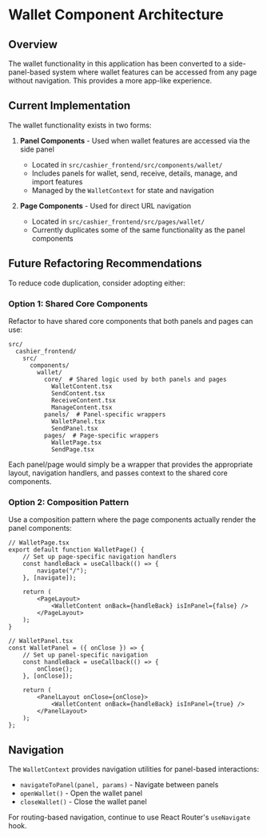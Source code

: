 # Wallet Component Architecture

## Overview

The wallet functionality in this application has been converted to a side-panel-based system where wallet features can be accessed from any page without navigation. This provides a more app-like experience.

## Current Implementation

The wallet functionality exists in two forms:

1. **Panel Components** - Used when wallet features are accessed via the side panel

    - Located in `src/cashier_frontend/src/components/wallet/`
    - Includes panels for wallet, send, receive, details, manage, and import features
    - Managed by the `WalletContext` for state and navigation

2. **Page Components** - Used for direct URL navigation
    - Located in `src/cashier_frontend/src/pages/wallet/`
    - Currently duplicates some of the same functionality as the panel components

## Future Refactoring Recommendations

To reduce code duplication, consider adopting either:

### Option 1: Shared Core Components

Refactor to have shared core components that both panels and pages can use:

```
src/
  cashier_frontend/
    src/
      components/
        wallet/
          core/  # Shared logic used by both panels and pages
            WalletContent.tsx
            SendContent.tsx
            ReceiveContent.tsx
            ManageContent.tsx
          panels/  # Panel-specific wrappers
            WalletPanel.tsx
            SendPanel.tsx
          pages/  # Page-specific wrappers
            WalletPage.tsx
            SendPage.tsx
```

Each panel/page would simply be a wrapper that provides the appropriate layout, navigation handlers, and passes context to the shared core components.

### Option 2: Composition Pattern

Use a composition pattern where the page components actually render the panel components:

```tsx
// WalletPage.tsx
export default function WalletPage() {
    // Set up page-specific navigation handlers
    const handleBack = useCallback(() => {
        navigate("/");
    }, [navigate]);

    return (
        <PageLayout>
            <WalletContent onBack={handleBack} isInPanel={false} />
        </PageLayout>
    );
}

// WalletPanel.tsx
const WalletPanel = ({ onClose }) => {
    // Set up panel-specific navigation
    const handleBack = useCallback(() => {
        onClose();
    }, [onClose]);

    return (
        <PanelLayout onClose={onClose}>
            <WalletContent onBack={handleBack} isInPanel={true} />
        </PanelLayout>
    );
};
```

## Navigation

The `WalletContext` provides navigation utilities for panel-based interactions:

-   `navigateToPanel(panel, params)` - Navigate between panels
-   `openWallet()` - Open the wallet panel
-   `closeWallet()` - Close the wallet panel

For routing-based navigation, continue to use React Router's `useNavigate` hook.
